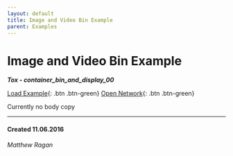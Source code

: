 ```yaml
---
layout: default
title: Image and Video Bin Example
parent: Examples
---
```


# Image and Video Bin Example
***Tox - container_bin_and_display_00***  

[Load Example](?remoteTox=){: .btn .btn-green} [Open Network](?openNetwork){: .btn .btn-green}

Currently no body copy 

---
#### Created 11.06.2016
*Matthew Ragan*